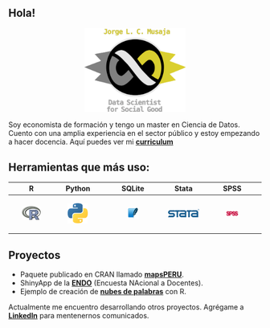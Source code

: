 
## Hola!

<p align="center">
    <img src="logos/item_infinito.png" width="40%">
</p>

Soy economista de formación y tengo un master en Ciencia de Datos. Cuento con una amplia experiencia en el sector público y estoy empezando a hacer docencia. Aquí puedes ver mi **[curriculum](https://github.com/musajajorge/CV/raw/master/Curriculum.pdf)**


## Herramientas que más uso:  

|R|Python|SQLite|Stata|SPSS|
|---|---|---|---|---|
|<p align="center"><img src="logos/r_logo.png" width="47%"/></p> | <p align="center"><img src="logos/python_logo.png" width="50%"/></p> | <p align="center"><img src="logos/sqlite_logo.png" width="20%"/></p> | <p align="center"><img src="logos/stata_logo.png" width="100%"/></p> | <p align="center"><img src="logos/spss_logo.png" width="27%"/></p>|

## Proyectos

+ Paquete publicado en CRAN llamado **[mapsPERU](https://github.com/musajajorge/mapsPERU/)**.    
+ ShinyApp de la **[ENDO](https://jorge-musaja.shinyapps.io/endo/)** (Encuesta NAcional a Docentes).  
+ Ejemplo de creación de **[nubes de palabras](https://rpubs.com/jorgemusaja/NubePalabras2/)** con R.  

Actualmente me encuentro desarrollando otros proyectos. Agrégame a **[LinkedIn](https://www.linkedin.com/in/musajajorge/)** para mentenernos comunicados.  
